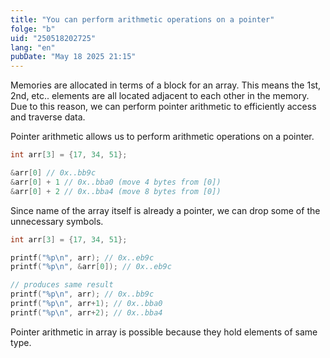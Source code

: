 ```yaml
---
title: "You can perform arithmetic operations on a pointer"
folge: "b"
uid: "250518202725"
lang: "en"
pubDate: "May 18 2025 21:15"
---
```


Memories are allocated in terms of a block for an array. This means the 1st, 2nd, etc.. elements are all located adjacent to each other in the memory. Due to this reason, we can perform pointer arithmetic to efficiently access and traverse data.

Pointer arithmetic allows us to perform arithmetic operations on a pointer.
```c
int arr[3] = {17, 34, 51};

&arr[0] // 0x..bb9c
&arr[0] + 1 // 0x..bba0 (move 4 bytes from [0])
&arr[0] + 2 // 0x..bba4 (move 8 bytes from [0])
```

Since name of the array itself is already a pointer, we can drop some of the unnecessary symbols.
```c
int arr[3] = {17, 34, 51};

printf("%p\n", arr); // 0x..eb9c
printf("%p\n", &arr[0]); // 0x..eb9c

// produces same result
printf("%p\n", arr); // 0x..bb9c
printf("%p\n", arr+1); // 0x..bba0
printf("%p\n", arr+2); // 0x..bba4
```

Pointer arithmetic in array is possible because they hold elements of same type.